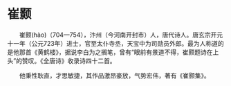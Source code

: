 崔颢
==
　　崔颢(hào)（704—754），汴州（今河南开封市）人，唐代诗人。唐玄宗开元十一年（公元723年）进士，官至太仆寺丞，天宝中为司勋员外郎。最为人称道的是他那首《黄鹤楼》，据说李白为之搁笔，曾有“眼前有景道不得，崔颢题诗在上头”的赞叹。《全唐诗》收录诗四十二首。

　　他秉性耿直，才思敏捷，其作品激昂豪放，气势宏伟，著有《崔颢集》。